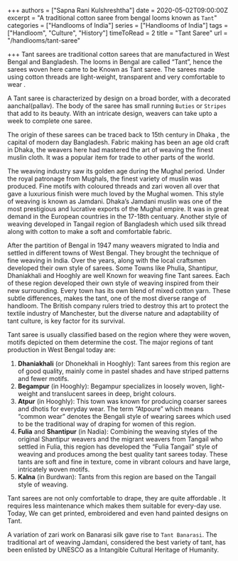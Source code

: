 +++
authors = ["Sapna Rani Kulshreshtha"]
date = 2020-05-02T09:00:00Z
excerpt = "A traditional cotton saree from bengal looms known as `Tant`"
categories = ["Handlooms of India"]
series = ["Handlooms of India"]
tags = ["Handloom", "Culture", "History"]
timeToRead = 2
title = "Tant Saree"
url = "/handlooms/tant-saree"

+++
Tant sarees are traditional cotton sarees that are manufactured in West Bengal and Bangladesh. The looms in Bengal are called “Tant”, hence the sarees woven here came to be Known as Tant saree. The sarees made using cotton threads are light-weight, transparent and very comfortable to wear .

A Tant saree is characterized by design on a broad border, with a decorated aanchal(pallav). The body of the saree has small running `Buties` or `Stripes` that add to its beauty. With an intricate design, weavers can take upto a week to complete one saree. 

The origin of these sarees can be traced back to 15th century in Dhaka , the capital of modern day Bangladesh. Fabric making has been an age old craft in Dhaka, the weavers here had mastered the art of weaving the finest muslin cloth. It was a popular item for trade to other parts of the world.

The weaving industry saw its golden age during the Mughal period. Under the royal patronage from Mughals, the finest variety of muslin was produced. Fine motifs with coloured threads and zari woven all over that gave a luxurious finish were much loved by the Mughal women. This style of weaving is known as Jamdani. Dhaka’s Jamdani muslin was one of the most prestigious and lucrative exports of the Mughal empire. It was in great demand in the European countries in the 17-18th centuary. Another style of weaving developed in Tangail region of Bangladesh which used silk thread along with cotton to make a soft and comfortable fabric.

After the partition of Bengal in 1947 many weavers migrated to India and settled in different towns of West Bengal. They brought the technique of fine weaving in India. Over the years, along with the local craftsmen developed their own style of sarees. Some Towns like Phulia, Shantipur, Dhaniakhali and Hooghly are well Known for weaving fine Tant sarees. Each of these region developed their own style of weaving inspired from their new surrounding. Every town has its own blend of mixed cotton yarn. These subtle differences, makes the tant, one of the most diverse range of handloom. The British company rulers tried to destroy this art to protect the textile industry of Manchester, but the diverse nature and adaptability of tant culture, is key factor for its survival. 

Tant saree is usually classified based on the region where they were woven, motifs depicted on them determine the cost. The major regions of tant production in West Bengal today are:

1. **Dhaniakhali** (or Dhonekhali in Hooghly): Tant sarees from this region are of good quality, mainly come in pastel shades and have striped patterns and fewer motifs.
2. **Begampur** (in Hooghly): Begampur specializes in loosely woven, light-weight and translucent sarees in deep, bright colours.
3. **Atpur** (in Hooghly): This town was known for producing coarser sarees and dhotis for everyday wear. The term “Atpoure” which means “common wear” denotes the Bengali style of wearing sarees which used to be the traditional way of draping for women of this region.
4. **Fulia** and **Shantipur** (in Nadia): Combining the weaving styles of the original Shantipur weavers and the migrant weavers from Tangail who settled in Fulia, this region has developed the “Fulia Tangail” style of weaving and produces among the best quality tant sarees today. These tants are soft and fine in texture, come in vibrant colours and have large, intricately woven motifs.
5. **Kalna** (in Burdwan): Tants from this region are based on the Tangail style of weaving.

Tant sarees are not only comfortable to drape, they are quite affordable . It requires less maintenance which makes them suitable for every-day use. Today, We can get printed, embroidered and even hand painted designs on Tant. 

A variation of zari work on Banarasi silk gave rise to `Tant Banarasi`. The traditional art of weaving Jamdani, considered the best variety of tant, has been enlisted by UNESCO as a Intangible Cultural Heritage of Humanity.
